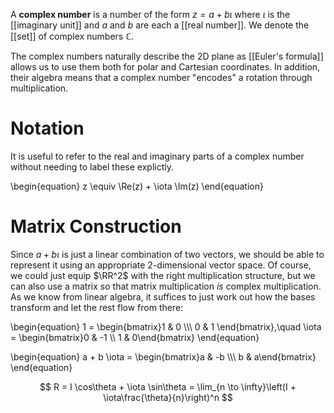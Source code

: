 A **complex number** is a number of the form $z = a+ b \iota$ where $\iota$ is the [[imaginary unit]] and $a$ and $b$ are each a [[real number]]. We denote the [[set]] of complex numbers $\mathbb{C}$. 


The complex numbers naturally describe the 2D plane as [[Euler's formula]] allows us to use them both for polar and Cartesian coordinates. In addition, their algebra means that a complex number "encodes" a rotation through multiplication.

# Notation

It is useful to refer to the real and imaginary parts of a complex number without needing to label these explictly. 

\begin{equation}
z \equiv \Re(z) + \iota \Im(z)
\end{equation}

# Matrix Construction

Since $a + b\iota$ is just a linear combination of two vectors, we should be able to represent it using an appropriate 2-dimensional vector space. Of course, we could just equip $\RR^2$ with the right multiplication structure, but we can also use a matrix so that matrix multiplication _is_ complex multiplication. As we know from linear algebra, it suffices to just work out how the bases transform and let the rest flow from there:

\begin{equation}
1 = \begin{bmatrix}1 & 0 \\\\\ 0 & 1 \end{bmatrix},\quad \iota = \begin{bmatrix}0 & -1 \\\\ 1 & 0\end{bmatrix}
\end{equation}

\begin{equation}
a + b \iota = \begin{bmatrix}a & -b \\\\\ b & a\end{bmatrix}
\end{equation}

$$
R = I \cos\theta + \iota \sin\theta = \lim_{n \to \infty}\left(I + \iota\frac{\theta}{n}\right)^n
$$